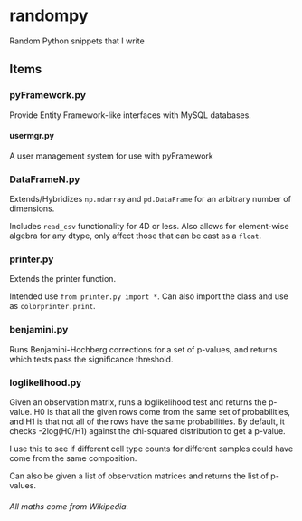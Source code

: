 # randompy
Random Python snippets that I write

## Items
### pyFramework.py
Provide Entity Framework-like interfaces with MySQL databases.  
#### usermgr.py
A user management system for use with pyFramework

### DataFrameN.py

Extends/Hybridizes `np.ndarray` and `pd.DataFrame` for an arbitrary number of dimensions.

Includes `read_csv` functionality for 4D or less. Also allows for element-wise algebra for any dtype, only affect those that can be cast as a `float`.

### printer.py

Extends the printer function.

Intended use `from printer.py import *`. Can also import the class and use as `colorprinter.print`.

### benjamini.py

Runs Benjamini-Hochberg corrections for a set of p-values, and returns which tests pass the significance threshold.

### loglikelihood.py

Given an observation matrix, runs a loglikelihood test and returns the p-value. H0 is that all the given rows come from the same set of probabilities, and H1 is that not all of the rows have the same probabilities. By default, it checks -2log(H0/H1) against the chi-squared distribution to get a p-value.

I use this to see if different cell type counts for different samples could have come from the same composition.

Can also be given a list of observation matrices and returns the list of p-values.

###### All maths come from Wikipedia.
